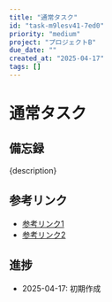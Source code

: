 ```yaml
---
title: "通常タスク"
id: "task-m9lesv41-7ed0"
priority: "medium"
project: "プロジェクトB"
due_date: ""
created_at: "2025-04-17"
tags: []
---
```


# 通常タスク

## 備忘録
{description}

## 参考リンク
- [参考リンク1](URL1)
- [参考リンク2](URL2)

## 進捗
- 2025-04-17: 初期作成 